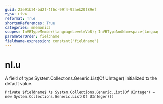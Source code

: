 ```yaml
---
guid: 23e91b24-bd2f-4f6c-99f4-92aeb20f89ef
type: Live
reformat: True
shortenReferences: True
categories: mnemonics
scopes: InVBTypeMember(languageLevel=Vb8); InVBTypeAndNamespace(languageLevel=Vb8)
parameterOrder: fieldname
fieldname-expression: constant("fieldname")
---
```


# nl.u

A field of type System.Collections.Generic.List(Of UInteger) initialized to the default value.

```
Private $fieldname$ As System.Collections.Generic.List(Of UInteger) = new System.Collections.Generic.List(Of UInteger)()
```
